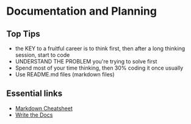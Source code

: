 # Documentation and Planning

## Top Tips

- the KEY to a fruitful career is to think first, then after a long thinking session, start to code
- UNDERSTAND THE PROBLEM you're trying to solve first
- Spend most of your time thinking, then 30% coding it once usually
- Use README.md files (markdown files)

## Essential links

- [Markdown Cheatsheet](https://www.markdownguide.org/cheat-sheet/)
- [Write the Docs](https://www.writethedocs.org/)